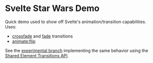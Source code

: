 # Svelte Star Wars Demo

Quick demo used to show off Svelte's animation/transition capabilities. Uses:

- [crossfade](https://svelte.dev/docs#run-time-svelte-transition-crossfade) and [fade](https://svelte.dev/docs#run-time-svelte-transition-fade) transitions
- [animate:flip](https://svelte.dev/docs#run-time-svelte-animate-flip)

See the [experimental branch](https://github.com/geoffrich/star-wars-demo-svelte/tree/shared-element-transitions) implementing the same behavior using the [Shared Element Transitions API](https://developer.chrome.com/blog/shared-element-transitions-for-spas/).
